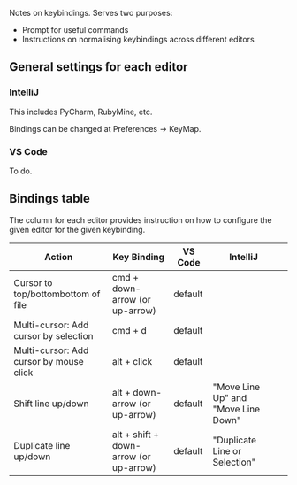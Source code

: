 Notes on keybindings. Serves two purposes:

- Prompt for useful commands
- Instructions on normalising keybindings across different editors


## General settings for each editor

### IntelliJ

This includes PyCharm, RubyMine, etc.

Bindings can be changed at Preferences -> KeyMap.

### VS Code

To do.

## Bindings table

The column for each editor provides instruction on how to configure the given editor for
the given keybinding.

| Action | Key Binding | VS Code | IntelliJ |  |
|--------------------------|------------------|----------|---------|---|
| Cursor to top/bottombottom of file | cmd + down-arrow (or up-arrow) | default  |  |  |
| Multi-cursor: Add cursor by selection | cmd + d | default  |  |  |
| Multi-cursor: Add cursor by mouse click | alt + click | default  |  |  |
| Shift line up/down | alt + down-arrow (or up-arrow) | default  | "Move Line Up" and "Move Line Down" |  |
| Duplicate line up/down | alt + shift + down-arrow (or up-arrow) | default  | "Duplicate Line or Selection" |  |
